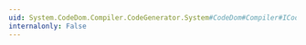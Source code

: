 ```yaml
---
uid: System.CodeDom.Compiler.CodeGenerator.System#CodeDom#Compiler#ICodeGenerator#GenerateCodeFromStatement(System.CodeDom.CodeStatement,System.IO.TextWriter,System.CodeDom.Compiler.CodeGeneratorOptions)
internalonly: False
---
```


